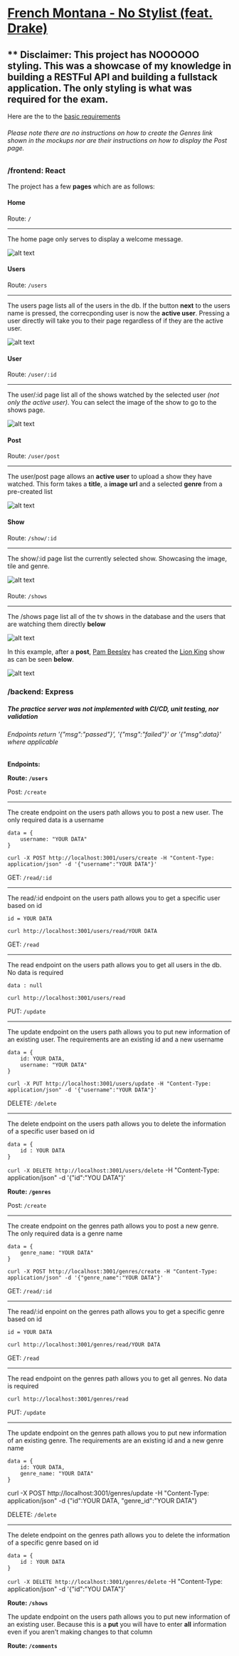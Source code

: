 # [French Montana - No Stylist (feat. Drake)](https://www.youtube.com/watch?v=9_k_goMr5ZI)

## ** Disclaimer: This project has NOOOOOO styling. This was a showcase of my knowledge in building a RESTFul API and building a fullstack application. The only styling is what was required for the exam.

Here are the to the [basic requirements](https://github.com/joinpursuit/PCNW-Web-Final)

###### Please note there are no instructions on how to create the Genres link shown in the mockups nor are their instructions on how to display the Post page.

### /frontend: React

The project has a few **pages** which are as follows:

#### Home

Route: ```/```

---

The home page only serves to display a welcome message.

![alt text](https://github.com/nadavgreen/unit-6-final/blob/master/assests/home.png "home")

#### Users 

Route: ```/users```

---

The users page lists all of the users in the db. If the button **next** to the users name is pressed, the correcponding user is now the **active user**. Pressing a user directly will take you to their page regardless of if they are the active user.

![alt text](https://github.com/nadavgreen/unit-6-final/blob/master/assests/users.png "users")

#### User

Route: ```/user/:id```

---

The user/:id page list all of the shows watched by the selected user *(not only the active user)*. You can select the image of the show to go to the shows page.

![alt text](https://github.com/nadavgreen/unit-6-final/blob/master/assests/userShows.png "userShows")

#### Post

Route: ```/user/post```

---

The user/post page allows an **active user** to upload a show they have watched. This form takes a **title**, a **image url** and a selected **genre** from a pre-created list

![alt text](https://github.com/nadavgreen/unit-6-final/blob/master/assests/post.png "post")

#### Show

Route: ```/show/:id```

---

The show/:id page list the currently selected show. Showcasing the image, tile and genre.

![alt text](https://github.com/nadavgreen/unit-6-final/blob/master/assests/show.png "Show")

#### 

Route: ```/shows```

---

The /shows page list all of the tv shows in the database and the users that are watching them directly **below**

![alt text](https://github.com/nadavgreen/unit-6-final/blob/master/assests/tvShows.png "tvShows")

In this example, after a **post**, [Pam Beesley](https://www.youtube.com/watch?v=gO8N3L_aERg) has created the [Lion King](https://www.youtube.com/watch?v=4CbLXeGSDxg) show as can be seen **below**.

![alt text](https://github.com/nadavgreen/unit-6-final/blob/master/assests/editedTvShows.png "editedTvShows")

### /backend: Express

##### The practice server was not implemented with CI/CD, unit testing, nor validation

###### Endpoints return '{"msg":"passed"}', '{"msg":"failed"}' or '{"msg":data}' where applicable

**Endpoints:**

**Route: ```/users```**

Post: ```/create```

---

The create endpoint on the users path allows you to post a new user. The only required data is a username

```
data = { 
	username: "YOUR DATA" 
}
```

```curl -X POST http://localhost:3001/users/create -H "Content-Type: application/json" -d '{"username":"YOUR DATA"}'```

GET: ```/read/:id```

---

The read/:id endpoint on the users path allows you to get a specific user based on id

```id = YOUR DATA```

```curl http://localhost:3001/users/read/YOUR DATA```

GET: ```/read```

---

The read endpoint on the users path allows you to get all users in the db. No data is required

```data : null```

```curl http://localhost:3001/users/read```

PUT: ```/update```

---

The update endpoint on the users path allows you to put new information of an existing user. The requirements are an existing id and a new username

```
data = {
	id: YOUR DATA,
	username: "YOUR DATA" 
}
```

```curl -X PUT http://localhost:3001/users/update -H "Content-Type: application/json" -d '{"username":"YOUR DATA"}'```

DELETE: ```/delete```

---

The delete endpoint on the users path allows you to delete the information of a specific user based on id

```
data = { 
	id : YOUR DATA 
}
```

```curl -X DELETE http://localhost:3001/users/delete``` -H "Content-Type: application/json" -d '{"id":"YOU DATA"}'

**Route: ```/genres```**

Post: ```/create```

---

The create endpoint on the genres path allows you to post a new genre. The only required data is a genre name

```
data = { 
	genre_name: "YOUR DATA" 
}
```

```curl -X POST http://localhost:3001/genres/create -H "Content-Type: application/json" -d '{"genre_name":"YOUR DATA"}'```

GET: ```/read/:id```

---

The read/:id enpoint on the genres path allows you to get a specific genre based on id

```id = YOUR DATA```

```curl http://localhost:3001/genres/read/YOUR DATA```

GET: ```/read```

---

The read endpoint on the genres path allows you to get all genres. No data is required

```curl http://localhost:3001/genres/read```

PUT: ```/update```

---

The update endpoint on the genres path allows you to put new information of an existing genre. The requirements are an existing id and a new genre name

```
data = {
	id: YOUR DATA,
	genre_name: "YOUR DATA"
}
```

curl -X POST http://localhost:3001/genres/update -H "Content-Type: application/json" -d {"id":YOUR DATA, "genre_id":"YOUR DATA"} 

DELETE: ```/delete```

---

The delete endpoint on the genres path allows you to delete the information of a specific genre based on id

```
data = { 
	id : YOUR DATA 
}
```

```curl -X DELETE http://localhost:3001/genres/delete``` -H "Content-Type: application/json" -d '{"id":"YOU DATA"}'


**Route: ```/shows```**

The update endpoint on the users path allows you to put new information of an existing user. Because this is a **put** you will have to enter **all** information even if you aren't making changes to that column

**Route: ```/comments```**
